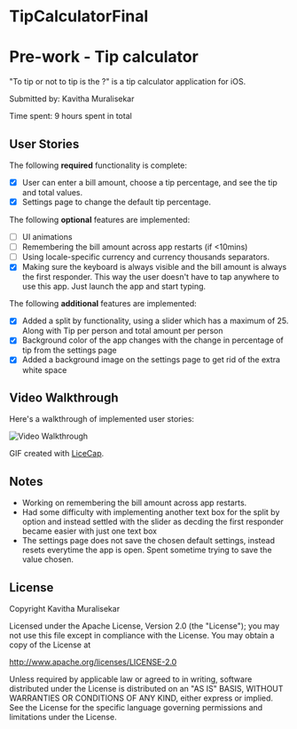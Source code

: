 # TipCalculatorFinal
# Pre-work - Tip calculator

"To tip or not to tip is the ?" is a tip calculator application for iOS.

Submitted by: Kavitha Muralisekar

Time spent: 9 hours spent in total

## User Stories

The following **required** functionality is complete:

* [x] User can enter a bill amount, choose a tip percentage, and see the tip and total values.
* [x] Settings page to change the default tip percentage.

The following **optional** features are implemented:
* [ ] UI animations
* [ ] Remembering the bill amount across app restarts (if <10mins)
* [ ] Using locale-specific currency and currency thousands separators.
* [x] Making sure the keyboard is always visible and the bill amount is always the first responder. This way the user doesn't have to tap anywhere to use this app. Just launch the app and start typing.

The following **additional** features are implemented:

* [x] Added a split by functionality, using a slider which has a maximum of 25. Along with Tip per person and total amount per person
* [x] Background color of the app changes with the change in percentage of tip from the settings page
* [x] Added a background image on the settings page to get rid of the extra white space

## Video Walkthrough 

Here's a walkthrough of implemented user stories:

<img src='http://i.imgur.com/h54xUUb.gif' title='Video Walkthrough' width='' alt='Video Walkthrough' />

GIF created with [LiceCap](http://www.cockos.com/licecap/).

## Notes

- Working on remembering the bill amount across app restarts.
- Had some difficulty with implementing another text box for the split by option and instead settled with the slider as decding the first responder became easier with just one text box
- The settings page does not save the chosen default settings, instead resets everytime the app is open. Spent sometime trying to save the value chosen.

## License

Copyright Kavitha Muralisekar

Licensed under the Apache License, Version 2.0 (the "License");
you may not use this file except in compliance with the License.
You may obtain a copy of the License at

http://www.apache.org/licenses/LICENSE-2.0

Unless required by applicable law or agreed to in writing, software
distributed under the License is distributed on an "AS IS" BASIS,
WITHOUT WARRANTIES OR CONDITIONS OF ANY KIND, either express or implied.
See the License for the specific language governing permissions and
limitations under the License.
